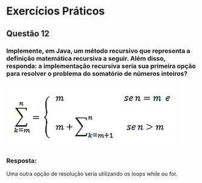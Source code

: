 # Exercícios Práticos
## Questão 12

### Implemente, em Java, um método recursivo que representa a definição matemática recursiva a seguir. Além disso, responda: a implementação recursiva seria sua primeira opção para resolver o problema do somatório de números inteiros? 


![imageQuestao12](./image.png)

### Resposta:

Uma outra opção de resolução seria utilizando os loops while ou for. 